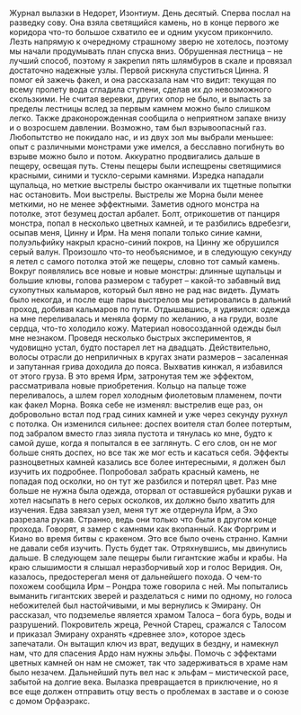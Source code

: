 Журнал вылазки в Недорет, Изонтиум. День десятый. 
Сперва послал на разведку сову. Она взяла светящийся камень, но в конце первого же коридора что-то большое схватило ее и одним укусом прикончило. Лезть напрямую к очередному страшному зверю не хотелось, поэтому мы начали продумывать план спуска вниз. Обрушенная лестница – не лучший способ, поэтому я закрепил пять шлямбуров в скале и провязал достаточно надежные узлы. Первой рискнула спуститься Цинна. Я помог ей зажечь факел, и она рассказала нам что видит: текущая по всему пролету вода сгладила ступени, сделав их до невозможного скользкими. Не считая веревки, других опор не было, и выпасть за пределы лестницы вслед за первым камнем можно было слишком легко. Также драконорожденная сообщила о неприятном запахе внизу и о возросшем давлении. Возможно, там был взрывоопасный газ. Любопытство не покидало нас, и из двух зол мы выбрали меньшее: опыт с различными монстрами уже имелся, а бесславно погибнуть во взрыве можно было и потом. Аккуратно продвигались дальше в пещеру, освещая путь. Стены пещеры были испещрены светящимися красными, синими и тускло-серыми камнями. Изредка нападали щупальца, но меткие выстрелы быстро оканчивали их тщетные попытки нас остановить. Мои выстрелы. Выстрелы же Морна были менее меткими, но не менее эффектными. Заметив одного монстра на потолке, этот безумец достал арбалет. Болт, отрикошетив от панциря монстра, попал в несколько цветных камней, и те разбились вдребезги, осыпав меня, Цинну и Ирм. На меня попали только синие камни, полуэльфийку накрыл красно-синий покров, на Цинну же обрушился серый валун. Произошло что-то необъяснимое, и в следующую секунду я летел с самого потолка этой же пещеры, словно тот самый камень. Вокруг появлялись все новые и новые монстры: длинные щупальцы и большие клювы, голова размером с табурет – какой-то забавный вид сухопутных кальмаров, который был явно не рад нас видеть. Думать было некогда, и после еще пары выстрелов мы ретировались в дальний проход, добивая кальмаров по пути. Отдышавшись, я удивился: одежда на мне переливалась и меняла форму по желанию, а на груди, возле сердца, что-то холодило кожу. Материал новосозданной одежды был мне незнаком. Проведя несколько быстрых экспериментов, я чудовищно устал, будто постарел лет на двадцать. Действительно, волосы отрасли до неприличных в кругах знати размеров – засаленная и запутанная грива доходила до пояса. Выхватив кинжал, я избавился от этого груза. В это время Ирм, затронутая тем же эффектом, рассматривала новые приобретения. Кольцо на пальце тоже переливалось, а шлем горел холодным фиолетовым пламенем, почти как факел Морна. Вояка себе не изменял: выстрелив еще раз, он добровольно встал под град синих камней и уже через секунду рухнул с потолка. Он изменился сильнее: доспех воителя стал более потертым, под забралом вместо глаз зияла пустота и тянулась ко мне, будто к самой душе, когда я попытался в ее заглянуть. С его слов, он не мог больше снять доспех, но все так же мог есть и касаться себя. Эффекты разноцветных камней казались все более интересными, я должен был изучить их подробнее. Попробовал забрать красный камень, не попадая под осколки, но он тут же разбился и потерял цвет. Раз мне больше не нужна была одежда, оторвал от оставшейся рубашки рукав и хотел насыпать в него серых осколков, их должно было хватить для изучения. Едва завязал узел, меня тут же отдернула Ирм, а Эхо разрезала рукав. Странно, ведь они только что были в другом конце прохода. Говорят, я замер с камнями как вкопанный. Как Форгрим и Киано во время битвы с кракеном. Это все было очень странно. Камни не давали себя изучить. Пусть будет так. Отряхнувшись, мы двинулись дальше. В следующем зале пещеры были гигантские жабы и крабы. На краю слышимости я слышал неразборчивый хор и голос Веридия. Он, казалось, предостерегал меня от дальнейшего похода. О чем-то похожем сообщила Ирм – Рондра тоже говорила с ней. Мы попытались выманить гигантских зверей и разделаться с ними по одному, но голоса небожителей был настойчивыми, и мы вернулись к Эмирану.
Он рассказал, что подземелье является храмом Талоса – бога бурь, воды и разрушений. Покровитель жреца, Речной Старец, сражался с Талосом и приказал Эмирану охранять «древнее зло», которое здесь запечатали. Он вытащил ключ из врат, ведущих в бездну, и намекнул нам, что для спасения Ардо нам нужны эльфы. Помочь с эффектами цветных камней он нам не сможет, так что задерживаться в храме нам было незачем. Дальнейший путь вел нас к эльфам – мистической расе, забытой на долгие века. Вылазка превращается в приключение, но я все еще должен отправить отцу весть о проблемах в заставе и о союзе с домом Орфаэракс.